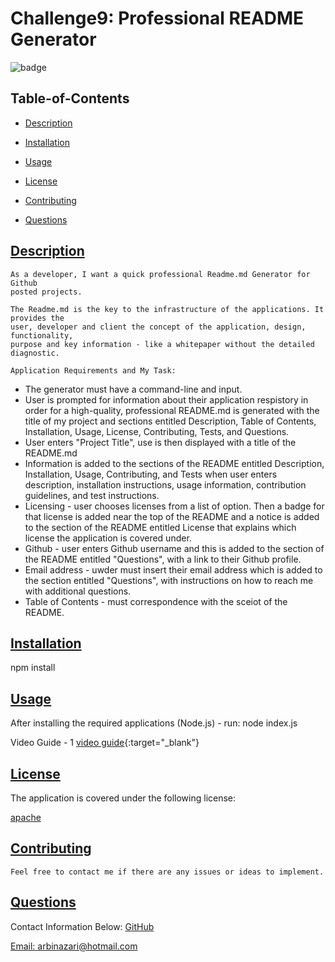 
# Challenge9: Professional README Generator
  
  
  ![badge](https://img.shields.io/badge/license-apache-blue)
    
  ## Table-of-Contents
  * [Description](#description)
  * [Installation](#installation)
  * [Usage](#usage)
  
  * [License](#license)
    
  * [Contributing](#contributing)
  * [Questions](#questions)
  
  ## [Description](#table-of-contents)
    As a developer, I want a quick professional Readme.md Generator for Github
    posted projects.

    The Readme.md is the key to the infrastructure of the applications. It provides the 
    user, developer and client the concept of the application, design, functionality,
    purpose and key information - like a whitepaper without the detailed diagnostic. 

    Application Requirements and My Task:

   - The generator must have a command-line and input.
   - User is prompted for information about their application respistory in order
     for a high-quality, professional README.md is generated with the title of my project 
     and sections entitled Description, Table of Contents, Installation, Usage, License, 
     Contributing, Tests, and Questions.
   - User enters "Project Title", use is then displayed with a title of the README.md
   - Information is added to the sections of the README entitled Description, Installation, 
     Usage, Contributing, and Tests when user enters description, installation instructions, 
     usage information, contribution guidelines, and test instructions.
   - Licensing - user chooses licenses from a list of option. Then a badge for that license 
     is added near the top of the README and a notice is added to the section of the README 
     entitled License that explains which license the application is covered under.
   - Github - user enters Github username and this is added to the section of the README
     entitled "Questions", with a link to their Github profile.
   - Email address - uwder must insert their email address which is added to the section
     entitled "Questions", with instructions on how to reach me with additional questions.
   - Table of Contents - must correspondence with the sceiot of the README. 

  ## [Installation](#table-of-contents)

  npm install
  
  ## [Usage](#table-of-contents)

  After installing the required applications (Node.js) - run: node index.js
 
   Video Guide - 1 [video guide](https://www.awesomescreenshot.com/video/7497518?key=39b1b50897de8d6ae47e34774bafb4f6){:target="_blank"}
  
  ## [License](#table-of-contents)
  The application is covered under the following license:
  
  [apache](https://choosealicense.com/licenses/apache)
    
    
  ## [Contributing](#table-of-contents)
  
    Feel free to contact me if there are any issues or ideas to implement.
    
  ## [Questions](#table-of-contents)
  Contact Information Below:
  [GitHub](https://github.com/arbinazari)

  [Email: arbinazari@hotmail.com](mailto:arbinazari@hotmail.com)
